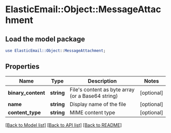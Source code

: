 # ElasticEmail::Object::MessageAttachment

## Load the model package
```perl
use ElasticEmail::Object::MessageAttachment;
```

## Properties
Name | Type | Description | Notes
------------ | ------------- | ------------- | -------------
**binary_content** | **string** | File&#39;s content as byte array (or a Base64 string) | [optional] 
**name** | **string** | Display name of the file | [optional] 
**content_type** | **string** | MIME content type | [optional] 

[[Back to Model list]](../README.md#documentation-for-models) [[Back to API list]](../README.md#documentation-for-api-endpoints) [[Back to README]](../README.md)


